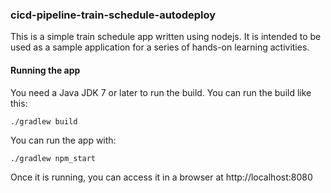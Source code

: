 ### cicd-pipeline-train-schedule-autodeploy

This is a simple train schedule app written using nodejs. It is intended to be used as a sample application for a series of hands-on learning activities.

#### Running the app

You need a Java JDK 7 or later to run the build. You can run the build like this:

    ./gradlew build

You can run the app with:

    ./gradlew npm_start

Once it is running, you can access it in a browser at http://localhost:8080
